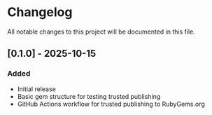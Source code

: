 # Changelog

All notable changes to this project will be documented in this file.

## [0.1.0] - 2025-10-15

### Added

- Initial release
- Basic gem structure for testing trusted publishing
- GitHub Actions workflow for trusted publishing to RubyGems.org
